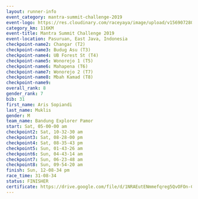 ```yaml
---
layout: runner-info 
event_category: mantra-summit-challenge-2019 
event-logo: https://res.cloudinary.com/raceyaya/image/upload/v1569072809/logo/mantra-image_segrbx.jpg
category_km: 116KM 
event-title: Mantra Summit Challenge 2019 
event-location: Pasuruan, East Java, Indonesia 
checkpoint-name2: Changar (T2) 
checkpoint-name3: Budug Asu (T3) 
checkpoint-name4: UB Forest St (T4) 
checkpoint-name5: Wonorejo 1 (T5) 
checkpoint-name6: Mahapena (T6) 
checkpoint-name7: Wonorejo 2 (T7) 
checkpoint-name8: Mbah Kamad (T8) 
checkpoint-name9: 
overall_rank: 8
gender_rank: 7
bib: 31
first_name: Aris Sopiandi
last_name: Muklis
gender: M
team_name: Bandung Explorer Pamor
start: Sat, 05-00-00 am
checkpoint2: Sat, 10-32-30 am
checkpoint3: Sat, 08-28-00 pm
checkpoint4: Sat, 08-35-43 pm
checkpoint5: Sun, 01-43-26 am
checkpoint6: Sun, 04-43-14 am
checkpoint7: Sun, 06-23-48 am
checkpoint8: Sun, 09-54-20 am
finish: Sun, 12-08-34 pm
race_time: 31-08-34
status: FINISHER
certificate: https://drive.google.com/file/d/1NRAEutENmmefqreg5QvOFOn-CHwEGvD1/view?usp=sharing
---
```

